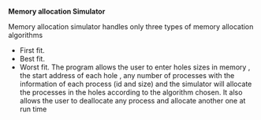 **Memory allocation Simulator**


Memory allocation simulator handles only three types of memory allocation algorithms
* First fit.
* Best fit.
* Worst fit.
The program allows the user to enter holes sizes in memory , the start address of each hole , any number of processes with the information of each process (id and size) and the simulator will allocate the processes in the holes according to the algorithm chosen.
It also allows the user to deallocate any process and allocate another one at run time
